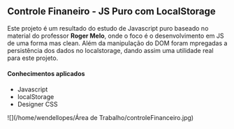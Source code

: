 ## Controle Finaneiro - JS Puro com LocalStorage

Este projeto é um resultado do estudo de Javascript puro baseado no material do professor <b>Roger Melo</b>, onde o foco é o desenvolvimento em JS de uma forma mas clean. Além da manipulação do DOM foram mpregadas a persistência dos dados no localstorage, dando assim uma utilidade real para este projeto.

#### Conhecimentos aplicados

+ Javascript
+ localStorage
+ Designer CSS

![](/home/wendellopes/Área de Trabalho/controleFinanceiro.jpg)